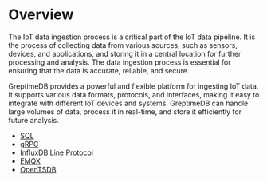 # Overview

The IoT data ingestion process is a critical part of the IoT data pipeline. It is the process of collecting data from various sources, such as sensors, devices, and applications, and storing it in a central location for further processing and analysis. The data ingestion process is essential for ensuring that the data is accurate, reliable, and secure.

GreptimeDB provides a powerful and flexible platform for ingesting IoT data. It supports various data formats, protocols, and interfaces, making it easy to integrate with different IoT devices and systems. GreptimeDB can handle large volumes of data, process it in real-time, and store it efficiently for future analysis.

- [SQL](sql.md)
- [gRPC](./grpc/overview.md)
- [InfluxDB Line Protocol](influxdb-line-protocol.md)
- [EMQX](emqx.md)
- [OpenTSDB](opentsdb.md)

